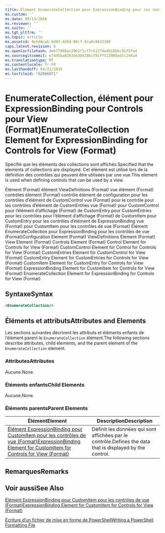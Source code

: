 ```yaml
---
title: Élément EnumerateCollection pour ExpressionBinding pour les contrôles de vue (Format) | Microsoft Docs
ms.custom: ''
ms.date: 09/13/2016
ms.reviewer: ''
ms.suite: ''
ms.tgt_pltfrm: ''
ms.topic: article
ms.assetid: 9e5d4cab-6d93-4d59-80cf-9ca0c0633309
caps.latest.revision: 6
ms.openlocfilehash: deb77960ac2962f1cf7c51274e4b18bbc91f5fad
ms.sourcegitcommit: e7445ba8203da304286c591ff513900ad1c244a4
ms.translationtype: MT
ms.contentlocale: fr-FR
ms.lasthandoff: 04/23/2019
ms.locfileid: "62066071"
---
```

# <a name="enumeratecollection-element-for-expressionbinding-for-controls-for-view-format"></a><span data-ttu-id="aeb2c-102">EnumerateCollection, élément pour ExpressionBinding pour Controls pour View (Format)</span><span class="sxs-lookup"><span data-stu-id="aeb2c-102">EnumerateCollection Element for ExpressionBinding for Controls for View (Format)</span></span>

<span data-ttu-id="aeb2c-103">Spécifié que les éléments des collections sont affichés.</span><span class="sxs-lookup"><span data-stu-id="aeb2c-103">Specified that the elements of collections are displayed.</span></span> <span data-ttu-id="aeb2c-104">Cet élément est utilisé lors de la définition des contrôles qui peuvent être utilisées par une vue.</span><span class="sxs-lookup"><span data-stu-id="aeb2c-104">This element is used when defining controls that can be used by a view.</span></span>

<span data-ttu-id="aeb2c-105">Élément (Format) élément ViewDefinitions (Format) vue élément (Format) contrôles élément (Format) contrôle élément de configuration pour les contrôles d’élément de CustomControl vue (Format) pour le contrôle pour les contrôles d’élément de CustomEntries vue (Format) pour CustomControl pour l’élément d’affichage (Format) de CustomEntry pour CustomEntries pour les contrôles pour l’élément d’affichage (Format) de CustomItem pour CustomEntry pour les contrôles d’élément de ExpressionBinding vue (Format) pour CustomItem pour les contrôles de vue (Format) Élément EnumerateCollection pour ExpressionBinding pour les contrôles de vue (Format)</span><span class="sxs-lookup"><span data-stu-id="aeb2c-105">Configuration Element (Format) ViewDefinitions Element (Format) View Element (Format) Controls Element (Format) Control Element for Controls for View (Format) CustomControl Element for Control for Controls for View (Format) CustomEntries Element for CustomControl for View (Format) CustomEntry Element for CustomEntries for Controls for View (Format) CustomItem Element for CustomEntry for Controls for View (Format) ExpressionBinding Element for CustomItem for Controls for View (Format) EnumerateCollection Element for ExpressionBinding for Controls for View (Format)</span></span>

## <a name="syntax"></a><span data-ttu-id="aeb2c-106">Syntaxe</span><span class="sxs-lookup"><span data-stu-id="aeb2c-106">Syntax</span></span>

```xml
<EnumerateCollection/>
```

## <a name="attributes-and-elements"></a><span data-ttu-id="aeb2c-107">Éléments et attributs</span><span class="sxs-lookup"><span data-stu-id="aeb2c-107">Attributes and Elements</span></span>

<span data-ttu-id="aeb2c-108">Les sections suivantes décrivent les attributs et éléments enfants de l’élément parent le `EnumerateCollection` élément.</span><span class="sxs-lookup"><span data-stu-id="aeb2c-108">The following sections describe attributes, child elements, and the parent element of the `EnumerateCollection` element.</span></span>

### <a name="attributes"></a><span data-ttu-id="aeb2c-109">Attributes</span><span class="sxs-lookup"><span data-stu-id="aeb2c-109">Attributes</span></span>

<span data-ttu-id="aeb2c-110">Aucune.</span><span class="sxs-lookup"><span data-stu-id="aeb2c-110">None.</span></span>

### <a name="child-elements"></a><span data-ttu-id="aeb2c-111">Éléments enfants</span><span class="sxs-lookup"><span data-stu-id="aeb2c-111">Child Elements</span></span>

<span data-ttu-id="aeb2c-112">Aucune.</span><span class="sxs-lookup"><span data-stu-id="aeb2c-112">None.</span></span>

### <a name="parent-elements"></a><span data-ttu-id="aeb2c-113">Éléments parents</span><span class="sxs-lookup"><span data-stu-id="aeb2c-113">Parent Elements</span></span>

|<span data-ttu-id="aeb2c-114">Élément</span><span class="sxs-lookup"><span data-stu-id="aeb2c-114">Element</span></span>|<span data-ttu-id="aeb2c-115">Description</span><span class="sxs-lookup"><span data-stu-id="aeb2c-115">Description</span></span>|
|-------------|-----------------|
|[<span data-ttu-id="aeb2c-116">Élément ExpressionBinding pour CustomItem pour les contrôles de vue (Format)</span><span class="sxs-lookup"><span data-stu-id="aeb2c-116">ExpressionBinding Element for CustomItem for Controls for View (Format)</span></span>](./expressionbinding-element-for-customitem-for-controls-for-view-format.md)|<span data-ttu-id="aeb2c-117">Définit les données qui sont affichées par le contrôle.</span><span class="sxs-lookup"><span data-stu-id="aeb2c-117">Defines the data that is displayed by the control.</span></span>|

## <a name="remarks"></a><span data-ttu-id="aeb2c-118">Remarques</span><span class="sxs-lookup"><span data-stu-id="aeb2c-118">Remarks</span></span>

## <a name="see-also"></a><span data-ttu-id="aeb2c-119">Voir aussi</span><span class="sxs-lookup"><span data-stu-id="aeb2c-119">See Also</span></span>

[<span data-ttu-id="aeb2c-120">Élément ExpressionBinding pour CustomItem pour les contrôles de vue (Format)</span><span class="sxs-lookup"><span data-stu-id="aeb2c-120">ExpressionBinding Element for CustomItem for Controls for View (Format)</span></span>](./expressionbinding-element-for-customitem-for-controls-for-view-format.md)

[<span data-ttu-id="aeb2c-121">Écriture d’un fichier de mise en forme de PowerShell</span><span class="sxs-lookup"><span data-stu-id="aeb2c-121">Writing a PowerShell Formatting File</span></span>](./writing-a-powershell-formatting-file.md)
